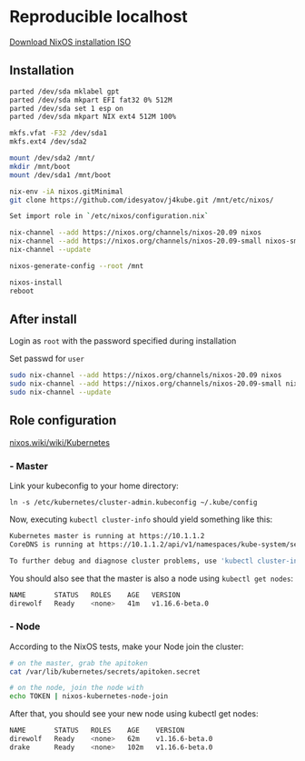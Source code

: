 # Reproducible localhost

[Download NixOS installation ISO](https://nixos.org/nixos/download.html)

## Installation

```sh
parted /dev/sda mklabel gpt
parted /dev/sda mkpart EFI fat32 0% 512M
parted /dev/sda set 1 esp on
parted /dev/sda mkpart NIX ext4 512M 100%

mkfs.vfat -F32 /dev/sda1
mkfs.ext4 /dev/sda2

mount /dev/sda2 /mnt/
mkdir /mnt/boot
mount /dev/sda1 /mnt/boot

nix-env -iA nixos.gitMinimal
git clone https://github.com/idesyatov/j4kube.git /mnt/etc/nixos/

Set import role in `/etc/nixos/configuration.nix`

nix-channel --add https://nixos.org/channels/nixos-20.09 nixos
nix-channel --add https://nixos.org/channels/nixos-20.09-small nixos-small
nix-channel --update

nixos-generate-config --root /mnt

nixos-install
reboot
```

## After install

Login as `root` with the password specified during installation

Set passwd for `user`

```sh
sudo nix-channel --add https://nixos.org/channels/nixos-20.09 nixos
sudo nix-channel --add https://nixos.org/channels/nixos-20.09-small nixos-small
sudo nix-channel --update
```

## Role configuration

[nixos.wiki/wiki/Kubernetes](https://nixos.wiki/wiki/Kubernetes)

### - Master

Link your kubeconfig to your home directory:

`ln -s /etc/kubernetes/cluster-admin.kubeconfig ~/.kube/config`

Now, executing `kubectl cluster-info` should yield something like this:

```sh
Kubernetes master is running at https://10.1.1.2
CoreDNS is running at https://10.1.1.2/api/v1/namespaces/kube-system/services/kube-dns:dns/proxy

To further debug and diagnose cluster problems, use 'kubectl cluster-info dump'.
```

You should also see that the master is also a node using `kubectl get nodes`:

```sh
NAME       STATUS   ROLES    AGE   VERSION
direwolf   Ready    <none>   41m   v1.16.6-beta.0
```

### - Node

According to the NixOS tests, make your Node join the cluster:

```sh
# on the master, grab the apitoken
cat /var/lib/kubernetes/secrets/apitoken.secret

# on the node, join the node with
echo TOKEN | nixos-kubernetes-node-join
```

After that, you should see your new node using kubectl get nodes:

```sh
NAME       STATUS   ROLES    AGE    VERSION
direwolf   Ready    <none>   62m    v1.16.6-beta.0
drake      Ready    <none>   102m   v1.16.6-beta.0
```

